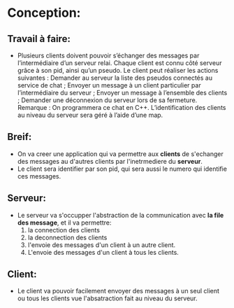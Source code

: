 # Conception:

## Travail à faire:
- Plusieurs clients doivent pouvoir s’échanger des messages par l’intermédiaire d’un
serveur relai. Chaque client est connu côté serveur grâce à son pid, ainsi qu’un pseudo.
Le client peut réaliser les actions suivantes :
Demander au serveur la liste des pseudos connectés au service de chat ;
Envoyer un message à un client particulier par l’intermédiaire du serveur ;
Envoyer un message à l’ensemble des clients ;
Demander une déconnexion du serveur lors de sa fermeture.
Remarque : On programmera ce chat en C++. L’identification des clients au niveau
du serveur sera géré à l’aide d’une map.

## Breif:
- On va creer une application qui va permettre aux **clients** de s'echanger des messages au d'autres clients par l'inetrmediere du **serveur**.
- Le client sera identifier par son pid, qui sera aussi le numero qui identifie ces messages.

## Serveur:
- Le serveur va s'occupper l'abstraction de la communication avec **la file des message**, et il va permettre:
    1. la connection des clients
    2. la deconnection des clients
    3. l'envoie des messages d'un client à un autre client.
    4. L'envoie des messages d'un client à tous les clients.

## Client:
- Le client va pouvoir facilement envoyer des messages à un seul client ou tous les clients vue l'absatraction fait au niveau du serveur.